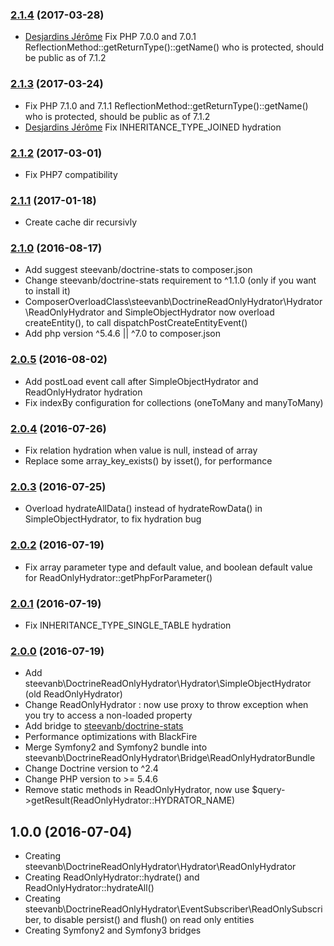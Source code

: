 ### [2.1.4](../../compare/2.1.3...2.1.4) (2017-03-28)

- [Desjardins Jérôme](https://github.com/jewome62) Fix PHP 7.0.0 and 7.0.1 ReflectionMethod::getReturnType()::getName() who is protected, should be public as of 7.1.2

### [2.1.3](../../compare/2.1.2...2.1.3) (2017-03-24)

- Fix PHP 7.1.0 and 7.1.1 ReflectionMethod::getReturnType()::getName() who is protected, should be public as of 7.1.2
- [Desjardins Jérôme](https://github.com/jewome62) Fix INHERITANCE_TYPE_JOINED hydration

### [2.1.2](../../compare/2.1.1...2.1.2) (2017-03-01)

- Fix PHP7 compatibility

### [2.1.1](../../compare/2.1.0...2.1.1) (2017-01-18)

- Create cache dir recursivly

### [2.1.0](../../compare/2.0.5...2.1.0) (2016-08-17)

- Add suggest steevanb/doctrine-stats to composer.json
- Change steevanb/doctrine-stats requirement to ^1.1.0 (only if you want to install it)
- ComposerOverloadClass\steevanb\DoctrineReadOnlyHydrator\Hydrator\ReadOnlyHydrator and SimpleObjectHydrator now
overload createEntity(), to call dispatchPostCreateEntityEvent()
- Add php version ^5.4.6 || ^7.0 to composer.json

### [2.0.5](../../compare/2.0.4...2.0.5) (2016-08-02)

- Add postLoad event call after SimpleObjectHydrator and ReadOnlyHydrator hydration
- Fix indexBy configuration for collections (oneToMany and manyToMany)

### [2.0.4](../../compare/2.0.3...2.0.4) (2016-07-26)

- Fix relation hydration when value is null, instead of array
- Replace some array_key_exists() by isset(), for performance

### [2.0.3](../../compare/2.0.2...2.0.3) (2016-07-25)

- Overload hydrateAllData() instead of hydrateRowData() in SimpleObjectHydrator, to fix hydration bug

### [2.0.2](../../compare/2.0.1...2.0.2) (2016-07-19)

- Fix array parameter type and default value, and boolean default value for ReadOnlyHydrator::getPhpForParameter()

### [2.0.1](../../compare/2.0.0...2.0.1) (2016-07-19)

- Fix INHERITANCE_TYPE_SINGLE_TABLE hydration

### [2.0.0](../../compare/1.0.0...2.0.0) (2016-07-19)

- Add steevanb\DoctrineReadOnlyHydrator\Hydrator\SimpleObjectHydrator (old ReadOnlyHydrator)
- Change ReadOnlyHydrator : now use proxy to throw exception when you try to access a non-loaded property
- Add bridge to [steevanb/doctrine-stats](https://github.com/steevanb/doctrine-stats)
- Performance optimizations with BlackFire
- Merge Symfony2 and Symfony2 bundle into steevanb\DoctrineReadOnlyHydrator\Bridge\ReadOnlyHydratorBundle
- Change Doctrine version to ^2.4
- Change PHP version to >= 5.4.6
- Remove static methods in ReadOnlyHydrator, now use $query->getResult(ReadOnlyHydrator::HYDRATOR_NAME)

1.0.0 (2016-07-04)
------------------

- Creating steevanb\DoctrineReadOnlyHydrator\Hydrator\ReadOnlyHydrator
- Creating ReadOnlyHydrator::hydrate() and ReadOnlyHydrator::hydrateAll()
- Creating steevanb\DoctrineReadOnlyHydrator\EventSubscriber\ReadOnlySubscriber, to disable persist() and flush() on read only entities
- Creating Symfony2 and Symfony3 bridges
